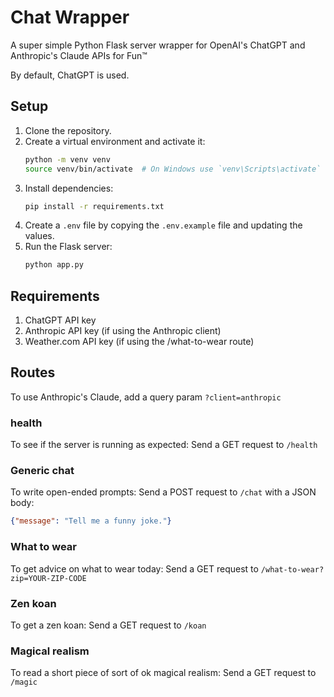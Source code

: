 # Chat Wrapper
A super simple Python Flask server wrapper for OpenAI's ChatGPT and Anthropic's Claude APIs for Fun™

By default, ChatGPT is used.

## Setup
1. Clone the repository.
2. Create a virtual environment and activate it:
   ```bash
   python -m venv venv
   source venv/bin/activate  # On Windows use `venv\Scripts\activate`
   ```
3. Install dependencies:
   ```bash
   pip install -r requirements.txt
   ```
4. Create a `.env` file by copying the `.env.example` file and updating the values.
5. Run the Flask server:
   ```bash
   python app.py
   ```

## Requirements
1. ChatGPT API key
2. Anthropic API key (if using the Anthropic client)
3. Weather.com API key (if using the /what-to-wear route)

## Routes
To use Anthropic's Claude, add a query param `?client=anthropic`

### health
To see if the server is running as expected:
Send a GET request to `/health`

### Generic chat
To write open-ended prompts:
Send a POST request to `/chat` with a JSON body:
```json
{"message": "Tell me a funny joke."}
```

### What to wear
To get advice on what to wear today:
Send a GET request to `/what-to-wear?zip=YOUR-ZIP-CODE`

### Zen koan
To get a zen koan:
Send a GET request to `/koan`

### Magical realism
To read a short piece of sort of ok magical realism:
Send a GET request to `/magic`
